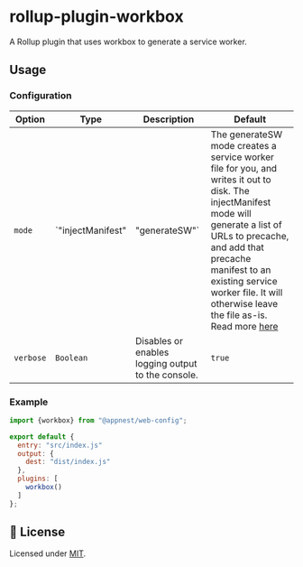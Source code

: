 # rollup-plugin-workbox

A Rollup plugin that uses workbox to generate a service worker.

## Usage

### Configuration

Option   |   Type        |    Description     |    Default
---------| --------------| ------------------ | ---------------------------------
`mode` | `"injectManifest" | "generateSW"` | The generateSW mode creates a service worker file for you, and writes it out to disk. The injectManifest mode will generate a list of URLs to precache, and add that precache manifest to an existing service worker file. It will otherwise leave the file as-is. Read more [here](https://developers.google.com/web/tools/workbox/modules/workbox-build)  | `"generateSW"`
`verbose` | `Boolean` | Disables or enables logging output to the console. | `true`

### Example

```js
import {workbox} from "@appnest/web-config";

export default {
  entry: "src/index.js"
  output: {
    dest: "dist/index.js"
  },
  plugins: [
    workbox()
  ]
};
```

## 🎉 License

Licensed under [MIT](https://opensource.org/licenses/MIT).
